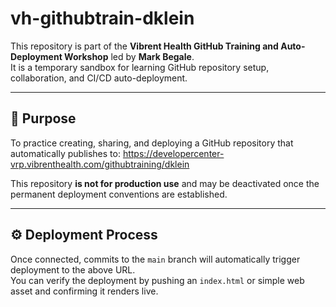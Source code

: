 
# vh-githubtrain-dklein

This repository is part of the **Vibrent Health GitHub Training and Auto-Deployment Workshop** led by **Mark Begale**.  
It is a temporary sandbox for learning GitHub repository setup, collaboration, and CI/CD auto-deployment.

---

## 📘 Purpose
To practice creating, sharing, and deploying a GitHub repository that automatically publishes to:
https://developercenter-vrp.vibrenthealth.com/githubtraining/dklein


This repository **is not for production use** and may be deactivated once the permanent deployment conventions are established.

---

## ⚙️ Deployment Process
Once connected, commits to the `main` branch will automatically trigger deployment to the above URL.  
You can verify the deployment by pushing an `index.html` or simple web asset and confirming it renders live.


